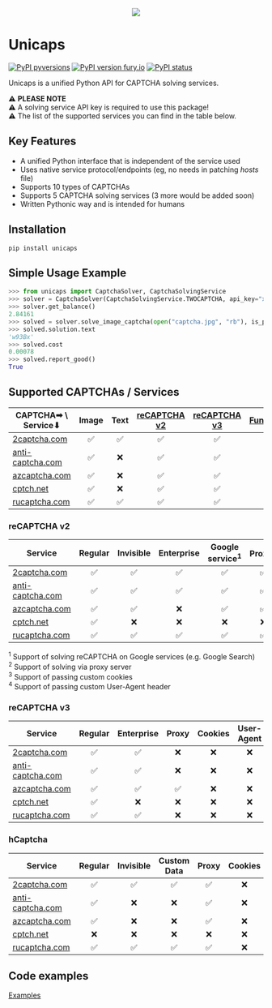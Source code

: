 <p align="center">
  <img src="https://i.imgur.com/8aQf6On.png" />
</p>

# Unicaps
[![PyPI pyversions](https://img.shields.io/pypi/pyversions/unicaps.svg)](https://pypi.python.org/pypi/unicaps/)
[![PyPI version fury.io](https://badge.fury.io/py/unicaps.svg)](https://pypi.python.org/pypi/unicaps/)
[![PyPI status](https://img.shields.io/pypi/status/unicaps.svg)](https://pypi.python.org/pypi/unicaps/)

Unicaps is a unified Python API for CAPTCHA solving services.


⚠ **PLEASE NOTE**</br>
⚠ A solving service API key is required to use this package!</br>
⚠ The list of the supported services you can find in the table below.


## Key Features
 - A unified Python interface that is independent of the service used
 - Uses native service protocol/endpoints (eg, no needs in patching _hosts_ file)
 - Supports 10 types of CAPTCHAs
 - Supports 5 CAPTCHA solving services (3 more would be added soon)
 - Written Pythonic way and is intended for humans

## Installation
```pip install unicaps```

## Simple Usage Example
```python
>>> from unicaps import CaptchaSolver, CaptchaSolvingService
>>> solver = CaptchaSolver(CaptchaSolvingService.TWOCAPTCHA, api_key="xxxxxxxxxxxxxxxxxxxxxxxxxxxxxxxx")
>>> solver.get_balance()
2.84161
>>> solved = solver.solve_image_captcha(open("captcha.jpg", "rb"), is_phrase=False, is_case_sensitive=True)
>>> solved.solution.text
'w93Bx'
>>> solved.cost
0.00078
>>> solved.report_good()
True
```

## Supported CAPTCHAs / Services
| CAPTCHA➡ \ Service⬇| Image | Text | [reCAPTCHA v2](https://developers.google.com/recaptcha/docs/display) | [reCAPTCHA v3](https://developers.google.com/recaptcha/docs/v3) | [FunCaptcha](https://funcaptcha.com/fc/api/nojs/?pkey=69A21A01-CC7B-B9C6-0F9A-E7FA06677FFC) | [KeyCAPTCHA](https://www.keycaptcha.com/) | [Geetest](https://www.geetest.com/en/demo) | [hCaptcha](https://www.hcaptcha.com/) | [Capy](https://www.capy.me/) | TikTok
| ------------- | :---: | :---:	| :---:	| :---:	| :---:	| :---:	| :---:	| :---:	| :---:	| :---:	|
| [2captcha.com](http://2captcha.com/?from=8754088)	| ✅ | ✅ | ✅ | ✅ | ✅ | ✅ | ✅ | ✅ | ✅ | ✅ |
| [anti-captcha.com](http://getcaptchasolution.com/vus77mnl48) | ✅ | ❌ | ✅ | ✅ | ✅ | ❌ | ✅ | ✅ | ❌ | ❌ |
| [azcaptcha.com](https://azcaptcha.com) | ✅ | ❌ | ✅ | ✅ | ❌ | ❌ | ❌ | ❌ | ❌ | ❌ |
| [cptch.net](https://cptch.net/auth/signup?frm=0ebc1ab34eb04f67ac320f020a8f709f) | ✅ | ❌ | ✅ | ✅ | ❌ | ❌ | ❌ | ❌ | ❌ | ❌ |
| [rucaptcha.com](https://rucaptcha.com?from=9863637) | ✅ | ✅ | ✅ | ✅ | ✅ | ✅ | ✅ | ✅ | ✅ | ✅ |

### reCAPTCHA v2
| Service | Regular | Invisible | Enterprise | Google service<sup>1</sup> | Proxy<sup>2</sup> | Cookies<sup>3</sup> | User-Agent<sup>4</sup> |
| ------------- | :---: | :---:	| :---:	| :---:	| :---:	| :---:	| :---:	|
| [2captcha.com](http://2captcha.com/?from=8754088)	| ✅ | ✅ | ✅ | ✅ | ✅ | ✅ | ✅ |
| [anti-captcha.com](http://getcaptchasolution.com/vus77mnl48) | ✅ | ✅ | ✅ | ✅ | ✅ | ✅ | ✅ |
| [azcaptcha.com](https://azcaptcha.com/) | ✅ | ✅ | ❌ | ✅ | ✅ | ✅ | ✅ |
| [cptch.net](https://cptch.net/auth/signup?frm=0ebc1ab34eb04f67ac320f020a8f709f) | ✅ | ❌ | ❌ | ❌ | ❌ | ❌ | ❌ |
| [rucaptcha.com](https://rucaptcha.com?from=9863637) | ✅ | ✅ | ✅ | ✅ | ✅ | ✅ | ✅ |

<sup>1</sup> Support of solving reCAPTCHA on Google services (e.g. Google Search) </br>
<sup>2</sup> Support of solving via proxy server </br>
<sup>3</sup> Support of passing custom cookies </br>
<sup>4</sup> Support of passing custom User-Agent header </br>

### reCAPTCHA v3
| Service | Regular | Enterprise | Proxy | Cookies | User-Agent |
| ------------- | :---: | :---:	| :---:	| :---:	| :---:	|
| [2captcha.com](http://2captcha.com/?from=8754088)	| ✅ | ✅ | ❌ | ❌ | ❌ |
| [anti-captcha.com](http://getcaptchasolution.com/vus77mnl48) | ✅ | ✅ | ❌ | ❌ | ❌ |
| [azcaptcha.com](https://azcaptcha.com/) | ✅ | ✅ | ✅ | ❌ | ❌ |
| [cptch.net](https://cptch.net/auth/signup?frm=0ebc1ab34eb04f67ac320f020a8f709f) | ✅ | ❌ | ❌ | ❌ | ❌ |
| [rucaptcha.com](https://rucaptcha.com?from=9863637) | ✅ | ✅ | ❌ | ❌ | ❌ |

### hCaptcha
| Service | Regular | Invisible | Custom Data | Proxy | Cookies | User-Agent |
| ------------- | :---: | :---:	| :---:	| :---:	| :---:	| :---:	|
| [2captcha.com](http://2captcha.com/?from=8754088)	| ✅ | ✅ | ✅ | ✅ | ❌ | ✅ |
| [anti-captcha.com](http://getcaptchasolution.com/vus77mnl48) | ✅ | ❌ | ❌ | ✅ | ❌ | ✅ |
| [azcaptcha.com](https://azcaptcha.com/) | ✅ | ❌ | ❌ | ✅ | ❌ | ❌ |
| [cptch.net](https://cptch.net/auth/signup?frm=0ebc1ab34eb04f67ac320f020a8f709f) | ❌ | ❌ | ❌ | ❌ | ❌ | ❌ |
| [rucaptcha.com](https://rucaptcha.com?from=9863637) | ✅ | ✅ | ✅ | ✅ | ❌ | ✅ |

## Code examples
[Examples](https://github.com/sergey-scat/unicaps/tree/master/examples)
